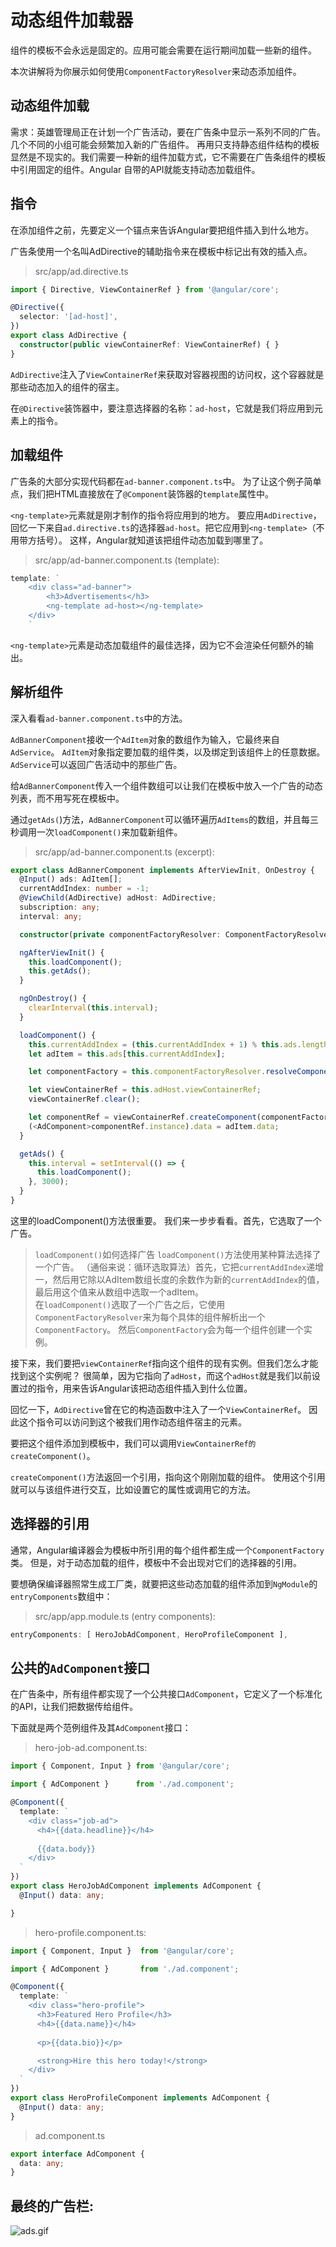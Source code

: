 # 动态组件加载器  
组件的模板不会永远是固定的。应用可能会需要在运行期间加载一些新的组件。

本次讲解将为你展示如何使用`ComponentFactoryResolver`来动态添加组件。  

## 动态组件加载  
需求：英雄管理局正在计划一个广告活动，要在广告条中显示一系列不同的广告。几个不同的小组可能会频繁加入新的广告组件。 再用只支持静态组件结构的模板显然是不现实的。我们需要一种新的组件加载方式，它不需要在广告条组件的模板中引用固定的组件。Angular 自带的API就能支持动态加载组件。  

## 指令  
在添加组件之前，先要定义一个锚点来告诉Angular要把组件插入到什么地方。  

广告条使用一个名叫AdDirective的辅助指令来在模板中标记出有效的插入点。  
> src/app/ad.directive.ts  
```ts
import { Directive, ViewContainerRef } from '@angular/core';

@Directive({
  selector: '[ad-host]',
})
export class AdDirective {
  constructor(public viewContainerRef: ViewContainerRef) { }
}
```  
`AdDirective`注入了`ViewContainerRef`来获取对容器视图的访问权，这个容器就是那些动态加入的组件的宿主。  

在`@Directive`装饰器中，要注意选择器的名称：`ad-host`，它就是我们将应用到元素上的指令。  

## 加载组件  
广告条的大部分实现代码都在`ad-banner.component.ts`中。 为了让这个例子简单点，我们把HTML直接放在了`@Component`装饰器的`template`属性中。  

`<ng-template>`元素就是刚才制作的指令将应用到的地方。 要应用`AdDirective`，回忆一下来自`ad.directive.ts`的选择器`ad-host`。把它应用到`<ng-template>`（不用带方括号）。 这样，Angular就知道该把组件动态加载到哪里了。  
> src/app/ad-banner.component.ts (template):  
```ts
template: `
    <div class="ad-banner">
        <h3>Advertisements</h3>
        <ng-template ad-host></ng-template>
    </div>
    `
```  
`<ng-template>`元素是动态加载组件的最佳选择，因为它不会渲染任何额外的输出。  

## 解析组件  
深入看看`ad-banner.component.ts`中的方法。  

`AdBannerComponent`接收一个`AdItem`对象的数组作为输入，它最终来自`AdService`。 `AdItem`对象指定要加载的组件类，以及绑定到该组件上的任意数据。 `AdService`可以返回广告活动中的那些广告。  

给`AdBannerComponent`传入一个组件数组可以让我们在模板中放入一个广告的动态列表，而不用写死在模板中。  

通过`getAds(`)方法，`AdBannerComponent`可以循环遍历`AdItems`的数组，并且每三秒调用一次`loadComponent()`来加载新组件。  
> src/app/ad-banner.component.ts (excerpt):  
```ts
export class AdBannerComponent implements AfterViewInit, OnDestroy {
  @Input() ads: AdItem[];
  currentAddIndex: number = -1;
  @ViewChild(AdDirective) adHost: AdDirective;
  subscription: any;
  interval: any;

  constructor(private componentFactoryResolver: ComponentFactoryResolver) { }

  ngAfterViewInit() {
    this.loadComponent();
    this.getAds();
  }

  ngOnDestroy() {
    clearInterval(this.interval);
  }

  loadComponent() {
    this.currentAddIndex = (this.currentAddIndex + 1) % this.ads.length;
    let adItem = this.ads[this.currentAddIndex];

    let componentFactory = this.componentFactoryResolver.resolveComponentFactory(adItem.component);

    let viewContainerRef = this.adHost.viewContainerRef;
    viewContainerRef.clear();

    let componentRef = viewContainerRef.createComponent(componentFactory);
    (<AdComponent>componentRef.instance).data = adItem.data;
  }

  getAds() {
    this.interval = setInterval(() => {
      this.loadComponent();
    }, 3000);
  }
}
```  
这里的loadComponent()方法很重要。 我们来一步步看看。首先，它选取了一个广告。  
> `loadComponent()`如何选择广告
> `loadComponent()`方法使用某种算法选择了一个广告。
>（通俗来说：循环选取算法）首先，它把`currentAddIndex`递增一，然后用它除以AdItem数组长度的余数作为新的`currentAddIndex`的值， 最后用这个值来从数组中选取一个adItem。  
在`loadComponent()`选取了一个广告之后，它使用`ComponentFactoryResolver`来为每个具体的组件解析出一个`ComponentFactory`。 然后`ComponentFactory`会为每一个组件创建一个实例。  

接下来，我们要把`viewContainerRef`指向这个组件的现有实例。但我们怎么才能找到这个实例呢？ 很简单，因为它指向了`adHost`，而这个`adHost`就是我们以前设置过的指令，用来告诉Angular该把动态组件插入到什么位置。  

回忆一下，`AdDirective`曾在它的构造函数中注入了一个`ViewContainerRef`。 因此这个指令可以访问到这个被我们用作动态组件宿主的元素。  

要把这个组件添加到模板中，我们可以调用`ViewContainerRef的createComponent()`。  

`createComponent()`方法返回一个引用，指向这个刚刚加载的组件。 使用这个引用就可以与该组件进行交互，比如设置它的属性或调用它的方法。  

## 选择器的引用  
通常，Angular编译器会为模板中所引用的每个组件都生成一个`ComponentFactory`类。 但是，对于动态加载的组件，模板中不会出现对它们的选择器的引用。

要想确保编译器照常生成工厂类，就要把这些动态加载的组件添加到`NgModule`的`entryComponents`数组中：  
> src/app/app.module.ts (entry components):  
```ts
entryComponents: [ HeroJobAdComponent, HeroProfileComponent ],
```  

## 公共的`AdComponent`接口  
在广告条中，所有组件都实现了一个公共接口`AdComponent`，它定义了一个标准化的API，让我们把数据传给组件。  

下面就是两个范例组件及其`AdComponent`接口：  
> hero-job-ad.component.ts:  
```ts
import { Component, Input } from '@angular/core';

import { AdComponent }      from './ad.component';

@Component({
  template: `
    <div class="job-ad">
      <h4>{{data.headline}}</h4> 
      
      {{data.body}}
    </div>
  `
})
export class HeroJobAdComponent implements AdComponent {
  @Input() data: any;

}
```  
> hero-profile.component.ts:  
```ts
import { Component, Input }  from '@angular/core';

import { AdComponent }       from './ad.component';

@Component({
  template: `
    <div class="hero-profile">
      <h3>Featured Hero Profile</h3>
      <h4>{{data.name}}</h4>
      
      <p>{{data.bio}}</p>

      <strong>Hire this hero today!</strong>
    </div>
  `
})
export class HeroProfileComponent implements AdComponent {
  @Input() data: any;
}
```  
> ad.component.ts  
```ts
export interface AdComponent {
  data: any;
}
```   

## 最终的广告栏:  
![ads.gif]()
